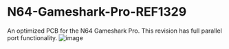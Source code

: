 # N64-Gameshark-Pro-REF1329
An optimized PCB for the N64 Gameshark Pro. This revision has full parallel port functionality.
![image](https://github.com/Modman/N64-Gameshark-Pro-REF1329/blob/main/REFE1329.png)
